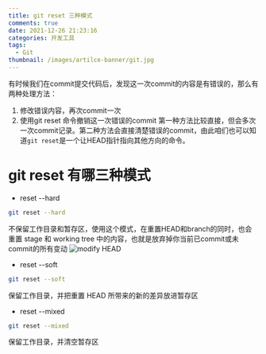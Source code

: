 ```yaml
---
title: git reset 三种模式
comments: true
date: 2021-12-26 21:23:16
categories: 开发工具
tags:
  - Git
thumbnail: /images/artilce-banner/git.jpg
---
```

有时候我们在commit提交代码后，发现这一次commit的内容是有错误的，那么有两种处理方法：
1. 修改错误内容，再次commit一次
2. 使用git reset 命令撤销这一次错误的commit
第一种方法比较直接，但会多次一次commit记录。第二种方法会直接清楚错误的commit，由此咱们也可以知道`git reset`是一个让HEAD指针指向其他方向的命令。

# git reset 有哪三种模式
- reset --hard
```bash
git reset --hard
```
不保留工作目录和暂存区，使用这个模式，在重置HEAD和branch的同时，也会重置 stage 和 working tree 中的内容，也就是放弃掉你当前已commit或未commit的所有变动
![modify HEAD](https://images.marcus659.com/typora/gitreset-soft-01.gif)
- reset --soft
```bash
git reset --soft
```
保留工作目录，并把重置 HEAD 所带来的新的差异放进暂存区
- reset --mixed
```bash
git reset --mixed
```
保留工作目录，并清空暂存区



